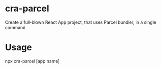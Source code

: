 # cra-parcel

Create a full-blown React App project, that uses Parcel bundler, in a single command

# Usage

npx cra-parcel [app name]
